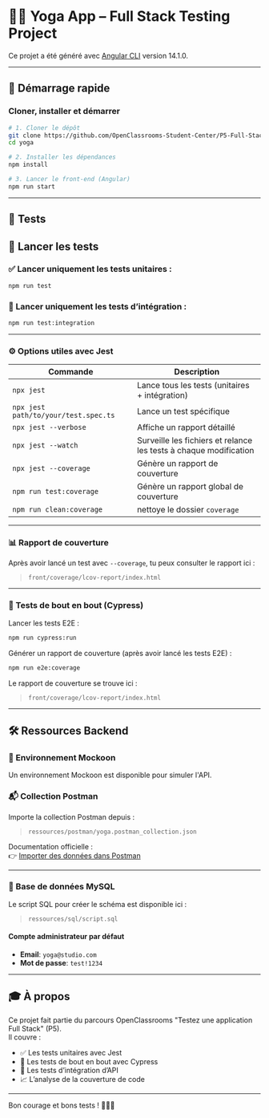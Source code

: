 # 🧘‍♀️ Yoga App – Full Stack Testing Project

Ce projet a été généré avec [Angular CLI](https://github.com/angular/angular-cli) version 14.1.0.

---

## 🚀 Démarrage rapide

### Cloner, installer et démarrer

```bash
# 1. Cloner le dépôt
git clone https://github.com/OpenClassrooms-Student-Center/P5-Full-Stack-testing
cd yoga

# 2. Installer les dépendances
npm install

# 3. Lancer le front-end (Angular)
npm run start
```

---

## 🧪 Tests

## 🧪 Lancer les tests

### ✅ Lancer **uniquement les tests unitaires** :

```bash
npm run test
```

### 🔁 Lancer **uniquement les tests d’intégration** :

```bash
npm run test:integration
```

---

### ⚙️ Options utiles avec Jest

| Commande | Description |
|----------|-------------|
| `npx jest` | Lance tous les tests (unitaires + intégration) |
| `npx jest path/to/your/test.spec.ts` | Lance un test spécifique |
| `npx jest --verbose` | Affiche un rapport détaillé |
| `npx jest --watch` | Surveille les fichiers et relance les tests à chaque modification |
| `npx jest --coverage` | Génère un rapport de couverture |
| `npm run test:coverage` | Génère un rapport global de couverture |
| `npm run clean:coverage` | nettoye le dossier `coverage` |

---

### 📊 Rapport de couverture

Après avoir lancé un test avec `--coverage`, tu peux consulter le rapport ici :

> `front/coverage/lcov-report/index.html`

---

### 🧭 Tests de bout en bout (Cypress)

Lancer les tests E2E :

```bash
npm run cypress:run
```

Générer un rapport de couverture (après avoir lancé les tests E2E) :

```bash
npm run e2e:coverage
```

Le rapport de couverture se trouve ici :

> `front/coverage/lcov-report/index.html`

---

## 🛠️ Ressources Backend

### 🔌 Environnement Mockoon

Un environnement Mockoon est disponible pour simuler l'API.

### 📬 Collection Postman

Importe la collection Postman depuis :

> `ressources/postman/yoga.postman_collection.json`

Documentation officielle :  
👉 [Importer des données dans Postman](https://learning.postman.com/docs/getting-started/importing-and-exporting-data/#importing-data-into-postman)

---

### 🐬 Base de données MySQL

Le script SQL pour créer le schéma est disponible ici :

> `ressources/sql/script.sql`

#### Compte administrateur par défaut

- **Email**: `yoga@studio.com`
- **Mot de passe**: `test!1234`

---

## 🎓 À propos

Ce projet fait partie du parcours OpenClassrooms "Testez une application Full Stack" (P5).  
Il couvre :

- ✅ Les tests unitaires avec Jest  
- 🧪 Les tests de bout en bout avec Cypress  
- 🔐 Les tests d’intégration d’API  
- 📈 L’analyse de la couverture de code

---

Bon courage et bons tests ! 💪🧘‍♂️